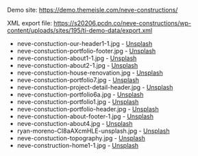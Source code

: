 Demo site: https://demo.themeisle.com/neve-constructions/

XML export file: https://s20206.pcdn.co/neve-constructions/wp-content/uploads/sites/195/ti-demo-data/export.xml

* neve-constuction-our-header1-1.jpg         - [Unsplash](https://unsplash.com/photos/tZw3fcjUIpM)
* neve-constuction-portfolio-footer.jpg      - [Unsplash](https://unsplash.com/photos/sTw2KYpoujk)
* neve-constuction-about1-1.jpg              - [Unsplash](https://unsplash.com/photos/VI1UCQe4U4A)
* neve-constuction-about2-1.jpg              - [Unsplash](https://unsplash.com/photos/UTO8escGF3M)
* neve-constuction-house-renovation.jpg      - [Unsplash](https://unsplash.com/photos/WEWTGkPUVT0)
* neve-constuction-portfolio7.jpg            - [Unsplash](https://unsplash.com/photos/84ZA1jFsfzM)
* neve-constuction-project-detail-header.jpg - [Unsplash](https://unsplash.com/photos/qvBYnMuNJ9A)
* neve-constuction-portfolio6a.jpg           - [Unsplash](https://unsplash.com/photos/EN1tF2EG-50)
* neve-constuction-portfolio1.jpg            - [Unsplash](https://unsplash.com/photos/zZza888FSKg)
* neve-constuction-portfolio-header.jpg      - [Unsplash](https://unsplash.com/photos/8Gg2Ne_uTcM)
* neve-constuction-about-footer-1.jpg        - [Unsplash](https://unsplash.com/photos/sYK-jN0sKBY)
* neve-constuction-about4.jpg                - [Unsplash](https://unsplash.com/photos/k5l-zbRSPds)
* ryan-moreno-CI8aAXcmHLE-unsplash.jpg       - [Unsplash](https://unsplash.com/photos/CI8aAXcmHLE)
* neve-constuction-topography.jpg            - [Unsplash](https://unsplash.com/photos/G-YbAOA6qqQ)
* neve-construction-home1-1.jpg              - [Unsplash](https://unsplash.com/photos/fYD54gVXFGM)